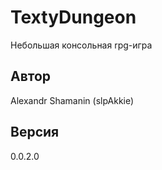 # TextyDungeon

Небольшая консольная rpg-игра

## Автор

Alexandr Shamanin (slpAkkie)

## Версия

0.0.2.0

